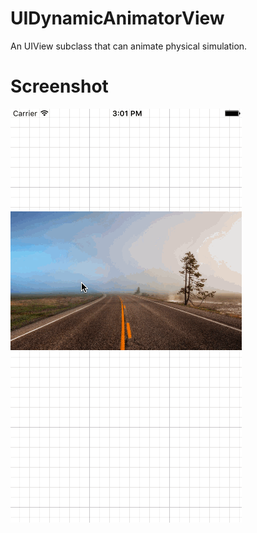 # UIDynamicAnimatorView
An UIView subclass that can animate physical simulation.

# Screenshot
![image](Screenshot.gif)
